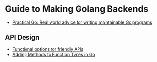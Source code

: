 # Guide to Making Golang Backends

- [Practical Go: Real world advice for writing maintainable Go programs](https://dave.cheney.net/practical-go/presentations/qcon-china.html)

## API Design

- [Functional options for friendly APIs](https://dave.cheney.net/2014/10/17/functional-options-for-friendly-apis)
- [Adding Methods to Function Types in Go](http://technosophos.com/2014/05/05/adding-methods-to-function-types-in-go.html)
